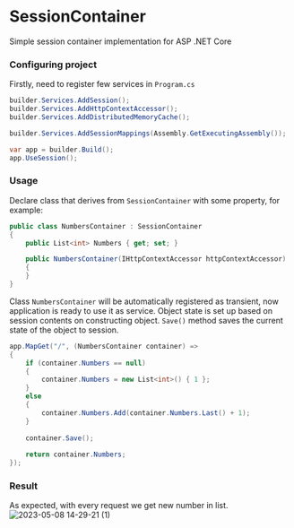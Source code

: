 # SessionContainer
Simple session container implementation for ASP .NET Core

### Configuring project

Firstly, need to register few services in ```Program.cs```

```csharp
builder.Services.AddSession();
builder.Services.AddHttpContextAccessor();
builder.Services.AddDistributedMemoryCache();

builder.Services.AddSessionMappings(Assembly.GetExecutingAssembly()); 

var app = builder.Build();
app.UseSession();
```

### Usage

Declare class that derives from ```SessionContainer``` with some property, for example:

```csharp
public class NumbersContainer : SessionContainer
{
    public List<int> Numbers { get; set; }

    public NumbersContainer(IHttpContextAccessor httpContextAccessor) : base(httpContextAccessor)
    {
    }
}
```

Class ```NumbersContainer``` will be automatically registered as transient, now application is ready to use it as service.
Object state is set up based on session contents on constructing object.
```Save()``` method saves the current state of the object to session.

```csharp
app.MapGet("/", (NumbersContainer container) =>
{
    if (container.Numbers == null)
    {
        container.Numbers = new List<int>() { 1 };
    }
    else
    {
        container.Numbers.Add(container.Numbers.Last() + 1);
    }
    
    container.Save();
    
    return container.Numbers;
});
```

### Result
As expected, with every request we get new number in list.
![2023-05-08 14-29-21 (1)](https://user-images.githubusercontent.com/105856864/236851741-48a1efe8-9aaa-4811-a8f0-e7b0e9c30b00.gif)
